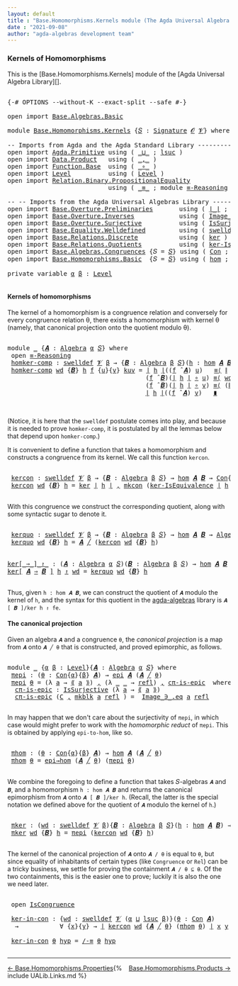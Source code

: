```yaml
---
layout: default
title : "Base.Homomorphisms.Kernels module (The Agda Universal Algebra Library)"
date : "2021-09-08"
author: "agda-algebras development team"
---
```


### <a id="kernels-of-homomorphisms">Kernels of Homomorphisms</a>

This is the [Base.Homomorphisms.Kernels] module of the [Agda Universal Algebra Library][].

<pre class="Agda">

<a id="341" class="Symbol">{-#</a> <a id="345" class="Keyword">OPTIONS</a> <a id="353" class="Pragma">--without-K</a> <a id="365" class="Pragma">--exact-split</a> <a id="379" class="Pragma">--safe</a> <a id="386" class="Symbol">#-}</a>

<a id="391" class="Keyword">open</a> <a id="396" class="Keyword">import</a> <a id="403" href="Base.Algebras.Basic.html" class="Module">Base.Algebras.Basic</a>

<a id="424" class="Keyword">module</a> <a id="431" href="Base.Homomorphisms.Kernels.html" class="Module">Base.Homomorphisms.Kernels</a> <a id="458" class="Symbol">{</a><a id="459" href="Base.Homomorphisms.Kernels.html#459" class="Bound">𝑆</a> <a id="461" class="Symbol">:</a> <a id="463" href="Base.Algebras.Basic.html#3888" class="Function">Signature</a> <a id="473" href="Base.Algebras.Basic.html#1160" class="Generalizable">𝓞</a> <a id="475" href="Base.Algebras.Basic.html#1162" class="Generalizable">𝓥</a><a id="476" class="Symbol">}</a> <a id="478" class="Keyword">where</a>

<a id="485" class="Comment">-- Imports from Agda and the Agda Standard Library --------------------------------</a>
<a id="569" class="Keyword">open</a> <a id="574" class="Keyword">import</a> <a id="581" href="Agda.Primitive.html" class="Module">Agda.Primitive</a> <a id="596" class="Keyword">using</a> <a id="602" class="Symbol">(</a> <a id="604" href="Agda.Primitive.html#810" class="Primitive Operator">_⊔_</a> <a id="608" class="Symbol">;</a> <a id="610" href="Agda.Primitive.html#780" class="Primitive">lsuc</a> <a id="615" class="Symbol">)</a>
<a id="617" class="Keyword">open</a> <a id="622" class="Keyword">import</a> <a id="629" href="Data.Product.html" class="Module">Data.Product</a>   <a id="644" class="Keyword">using</a> <a id="650" class="Symbol">(</a> <a id="652" href="Agda.Builtin.Sigma.html#236" class="InductiveConstructor Operator">_,_</a> <a id="656" class="Symbol">)</a>
<a id="658" class="Keyword">open</a> <a id="663" class="Keyword">import</a> <a id="670" href="Function.Base.html" class="Module">Function.Base</a>  <a id="685" class="Keyword">using</a> <a id="691" class="Symbol">(</a> <a id="693" href="Function.Base.html#1031" class="Function Operator">_∘_</a> <a id="697" class="Symbol">)</a>
<a id="699" class="Keyword">open</a> <a id="704" class="Keyword">import</a> <a id="711" href="Level.html" class="Module">Level</a>          <a id="726" class="Keyword">using</a> <a id="732" class="Symbol">(</a> <a id="734" href="Agda.Primitive.html#597" class="Postulate">Level</a> <a id="740" class="Symbol">)</a>
<a id="742" class="Keyword">open</a> <a id="747" class="Keyword">import</a> <a id="754" href="Relation.Binary.PropositionalEquality.html" class="Module">Relation.Binary.PropositionalEquality</a>
                           <a id="819" class="Keyword">using</a> <a id="825" class="Symbol">(</a> <a id="827" href="Agda.Builtin.Equality.html#151" class="Datatype Operator">_≡_</a> <a id="831" class="Symbol">;</a> <a id="833" class="Keyword">module</a> <a id="840" href="Relation.Binary.PropositionalEquality.Core.html#2708" class="Module">≡-Reasoning</a> <a id="852" class="Symbol">;</a> <a id="854" href="Agda.Builtin.Equality.html#208" class="InductiveConstructor">refl</a> <a id="859" class="Symbol">)</a>

<a id="862" class="Comment">-- -- Imports from the Agda Universal Algebras Library --------------------------------</a>
<a id="950" class="Keyword">open</a> <a id="955" class="Keyword">import</a> <a id="962" href="Base.Overture.Preliminaries.html" class="Module">Base.Overture.Preliminaries</a>       <a id="996" class="Keyword">using</a> <a id="1002" class="Symbol">(</a> <a id="1004" href="Base.Overture.Preliminaries.html#4397" class="Function Operator">∣_∣</a> <a id="1008" class="Symbol">;</a> <a id="1010" href="Base.Overture.Preliminaries.html#4435" class="Function Operator">∥_∥</a> <a id="1014" class="Symbol">;</a> <a id="1016" href="Base.Overture.Preliminaries.html#4990" class="Function Operator">_⁻¹</a> <a id="1020" class="Symbol">)</a>
<a id="1022" class="Keyword">open</a> <a id="1027" class="Keyword">import</a> <a id="1034" href="Base.Overture.Inverses.html" class="Module">Base.Overture.Inverses</a>            <a id="1068" class="Keyword">using</a> <a id="1074" class="Symbol">(</a> <a id="1076" href="Base.Overture.Inverses.html#1097" class="Datatype Operator">Image_∋_</a> <a id="1085" class="Symbol">)</a>
<a id="1087" class="Keyword">open</a> <a id="1092" class="Keyword">import</a> <a id="1099" href="Base.Overture.Surjective.html" class="Module">Base.Overture.Surjective</a>          <a id="1133" class="Keyword">using</a> <a id="1139" class="Symbol">(</a> <a id="1141" href="Base.Overture.Surjective.html#1692" class="Function">IsSurjective</a> <a id="1154" class="Symbol">)</a>
<a id="1156" class="Keyword">open</a> <a id="1161" class="Keyword">import</a> <a id="1168" href="Base.Equality.Welldefined.html" class="Module">Base.Equality.Welldefined</a>         <a id="1202" class="Keyword">using</a> <a id="1208" class="Symbol">(</a> <a id="1210" href="Base.Equality.Welldefined.html#2671" class="Function">swelldef</a> <a id="1219" class="Symbol">)</a>
<a id="1221" class="Keyword">open</a> <a id="1226" class="Keyword">import</a> <a id="1233" href="Base.Relations.Discrete.html" class="Module">Base.Relations.Discrete</a>           <a id="1267" class="Keyword">using</a> <a id="1273" class="Symbol">(</a> <a id="1275" href="Base.Relations.Discrete.html#3903" class="Function">ker</a> <a id="1279" class="Symbol">)</a>
<a id="1281" class="Keyword">open</a> <a id="1286" class="Keyword">import</a> <a id="1293" href="Base.Relations.Quotients.html" class="Module">Base.Relations.Quotients</a>          <a id="1327" class="Keyword">using</a> <a id="1333" class="Symbol">(</a> <a id="1335" href="Base.Relations.Quotients.html#2924" class="Function">ker-IsEquivalence</a> <a id="1353" class="Symbol">;</a> <a id="1355" href="Base.Relations.Quotients.html#5406" class="Function Operator">⟪_⟫</a> <a id="1359" class="Symbol">;</a> <a id="1361" href="Base.Relations.Quotients.html#4797" class="InductiveConstructor">mkblk</a> <a id="1367" class="Symbol">)</a>
<a id="1369" class="Keyword">open</a> <a id="1374" class="Keyword">import</a> <a id="1381" href="Base.Algebras.Congruences.html" class="Module">Base.Algebras.Congruences</a> <a id="1407" class="Symbol">{</a><a id="1408" class="Argument">𝑆</a> <a id="1410" class="Symbol">=</a> <a id="1412" href="Base.Homomorphisms.Kernels.html#459" class="Bound">𝑆</a><a id="1413" class="Symbol">}</a> <a id="1415" class="Keyword">using</a> <a id="1421" class="Symbol">(</a> <a id="1423" href="Base.Algebras.Congruences.html#2039" class="Function">Con</a> <a id="1427" class="Symbol">;</a> <a id="1429" href="Base.Algebras.Congruences.html#1941" class="InductiveConstructor">mkcon</a> <a id="1435" class="Symbol">;</a> <a id="1437" href="Base.Algebras.Congruences.html#3821" class="Function Operator">_╱_</a> <a id="1441" class="Symbol">;</a> <a id="1443" href="Base.Algebras.Congruences.html#1853" class="Record">IsCongruence</a> <a id="1456" class="Symbol">;</a> <a id="1458" href="Base.Algebras.Congruences.html#4951" class="Function">/-≡</a> <a id="1462" class="Symbol">)</a>
<a id="1464" class="Keyword">open</a> <a id="1469" class="Keyword">import</a> <a id="1476" href="Base.Homomorphisms.Basic.html" class="Module">Base.Homomorphisms.Basic</a>  <a id="1502" class="Symbol">{</a><a id="1503" class="Argument">𝑆</a> <a id="1505" class="Symbol">=</a> <a id="1507" href="Base.Homomorphisms.Kernels.html#459" class="Bound">𝑆</a><a id="1508" class="Symbol">}</a> <a id="1510" class="Keyword">using</a> <a id="1516" class="Symbol">(</a> <a id="1518" href="Base.Homomorphisms.Basic.html#2682" class="Function">hom</a> <a id="1522" class="Symbol">;</a> <a id="1524" href="Base.Homomorphisms.Basic.html#4326" class="Function">epi</a> <a id="1528" class="Symbol">;</a> <a id="1530" href="Base.Homomorphisms.Basic.html#4787" class="Function">epi→hom</a> <a id="1538" class="Symbol">)</a>

<a id="1541" class="Keyword">private</a> <a id="1549" class="Keyword">variable</a> <a id="1558" href="Base.Homomorphisms.Kernels.html#1558" class="Generalizable">α</a> <a id="1560" href="Base.Homomorphisms.Kernels.html#1560" class="Generalizable">β</a> <a id="1562" class="Symbol">:</a> <a id="1564" href="Agda.Primitive.html#597" class="Postulate">Level</a>

</pre>


#### <a id="kernels-of-homomorphisms">Kernels of homomorphisms</a>

The kernel of a homomorphism is a congruence relation and conversely for every congruence relation θ, there exists a homomorphism with kernel θ (namely, that canonical projection onto the quotient modulo θ).

<pre class="Agda">

<a id="1875" class="Keyword">module</a> <a id="1882" href="Base.Homomorphisms.Kernels.html#1882" class="Module">_</a> <a id="1884" class="Symbol">{</a><a id="1885" href="Base.Homomorphisms.Kernels.html#1885" class="Bound">𝑨</a> <a id="1887" class="Symbol">:</a> <a id="1889" href="Base.Algebras.Basic.html#6252" class="Function">Algebra</a> <a id="1897" href="Base.Homomorphisms.Kernels.html#1558" class="Generalizable">α</a> <a id="1899" href="Base.Homomorphisms.Kernels.html#459" class="Bound">𝑆</a><a id="1900" class="Symbol">}</a> <a id="1902" class="Keyword">where</a>
 <a id="1909" class="Keyword">open</a> <a id="1914" href="Relation.Binary.PropositionalEquality.Core.html#2708" class="Module">≡-Reasoning</a>
 <a id="1927" href="Base.Homomorphisms.Kernels.html#1927" class="Function">homker-comp</a> <a id="1939" class="Symbol">:</a> <a id="1941" href="Base.Equality.Welldefined.html#2671" class="Function">swelldef</a> <a id="1950" href="Base.Homomorphisms.Kernels.html#475" class="Bound">𝓥</a> <a id="1952" href="Base.Homomorphisms.Kernels.html#1560" class="Generalizable">β</a> <a id="1954" class="Symbol">→</a> <a id="1956" class="Symbol">{</a><a id="1957" href="Base.Homomorphisms.Kernels.html#1957" class="Bound">𝑩</a> <a id="1959" class="Symbol">:</a> <a id="1961" href="Base.Algebras.Basic.html#6252" class="Function">Algebra</a> <a id="1969" href="Base.Homomorphisms.Kernels.html#1560" class="Generalizable">β</a> <a id="1971" href="Base.Homomorphisms.Kernels.html#459" class="Bound">𝑆</a><a id="1972" class="Symbol">}(</a><a id="1974" href="Base.Homomorphisms.Kernels.html#1974" class="Bound">h</a> <a id="1976" class="Symbol">:</a> <a id="1978" href="Base.Homomorphisms.Basic.html#2682" class="Function">hom</a> <a id="1982" href="Base.Homomorphisms.Kernels.html#1885" class="Bound">𝑨</a> <a id="1984" href="Base.Homomorphisms.Kernels.html#1957" class="Bound">𝑩</a><a id="1985" class="Symbol">)</a> <a id="1987" class="Symbol">→</a> <a id="1989" href="Base.Algebras.Basic.html#12438" class="Function">compatible</a> <a id="2000" href="Base.Homomorphisms.Kernels.html#1885" class="Bound">𝑨</a> <a id="2002" class="Symbol">(</a><a id="2003" href="Base.Relations.Discrete.html#3903" class="Function">ker</a> <a id="2007" href="Base.Overture.Preliminaries.html#4397" class="Function Operator">∣</a> <a id="2009" href="Base.Homomorphisms.Kernels.html#1974" class="Bound">h</a> <a id="2011" href="Base.Overture.Preliminaries.html#4397" class="Function Operator">∣</a><a id="2012" class="Symbol">)</a>
 <a id="2015" href="Base.Homomorphisms.Kernels.html#1927" class="Function">homker-comp</a> <a id="2027" href="Base.Homomorphisms.Kernels.html#2027" class="Bound">wd</a> <a id="2030" class="Symbol">{</a><a id="2031" href="Base.Homomorphisms.Kernels.html#2031" class="Bound">𝑩</a><a id="2032" class="Symbol">}</a> <a id="2034" href="Base.Homomorphisms.Kernels.html#2034" class="Bound">h</a> <a id="2036" href="Base.Homomorphisms.Kernels.html#2036" class="Bound">f</a> <a id="2038" class="Symbol">{</a><a id="2039" href="Base.Homomorphisms.Kernels.html#2039" class="Bound">u</a><a id="2040" class="Symbol">}{</a><a id="2042" href="Base.Homomorphisms.Kernels.html#2042" class="Bound">v</a><a id="2043" class="Symbol">}</a> <a id="2045" href="Base.Homomorphisms.Kernels.html#2045" class="Bound">kuv</a> <a id="2049" class="Symbol">=</a> <a id="2051" href="Base.Overture.Preliminaries.html#4397" class="Function Operator">∣</a> <a id="2053" href="Base.Homomorphisms.Kernels.html#2034" class="Bound">h</a> <a id="2055" href="Base.Overture.Preliminaries.html#4397" class="Function Operator">∣</a><a id="2056" class="Symbol">((</a><a id="2058" href="Base.Homomorphisms.Kernels.html#2036" class="Bound">f</a> <a id="2060" href="Base.Algebras.Basic.html#9427" class="Function Operator">̂</a> <a id="2062" href="Base.Homomorphisms.Kernels.html#1885" class="Bound">𝑨</a><a id="2063" class="Symbol">)</a> <a id="2065" href="Base.Homomorphisms.Kernels.html#2039" class="Bound">u</a><a id="2066" class="Symbol">)</a>   <a id="2070" href="Relation.Binary.PropositionalEquality.Core.html#2923" class="Function">≡⟨</a> <a id="2073" href="Base.Overture.Preliminaries.html#4435" class="Function Operator">∥</a> <a id="2075" href="Base.Homomorphisms.Kernels.html#2034" class="Bound">h</a> <a id="2077" href="Base.Overture.Preliminaries.html#4435" class="Function Operator">∥</a> <a id="2079" href="Base.Homomorphisms.Kernels.html#2036" class="Bound">f</a> <a id="2081" href="Base.Homomorphisms.Kernels.html#2039" class="Bound">u</a> <a id="2083" href="Relation.Binary.PropositionalEquality.Core.html#2923" class="Function">⟩</a>
                                     <a id="2122" class="Symbol">(</a><a id="2123" href="Base.Homomorphisms.Kernels.html#2036" class="Bound">f</a> <a id="2125" href="Base.Algebras.Basic.html#9427" class="Function Operator">̂</a> <a id="2127" href="Base.Homomorphisms.Kernels.html#2031" class="Bound">𝑩</a><a id="2128" class="Symbol">)(</a><a id="2130" href="Base.Overture.Preliminaries.html#4397" class="Function Operator">∣</a> <a id="2132" href="Base.Homomorphisms.Kernels.html#2034" class="Bound">h</a> <a id="2134" href="Base.Overture.Preliminaries.html#4397" class="Function Operator">∣</a> <a id="2136" href="Function.Base.html#1031" class="Function Operator">∘</a> <a id="2138" href="Base.Homomorphisms.Kernels.html#2039" class="Bound">u</a><a id="2139" class="Symbol">)</a> <a id="2141" href="Relation.Binary.PropositionalEquality.Core.html#2923" class="Function">≡⟨</a> <a id="2144" href="Base.Homomorphisms.Kernels.html#2027" class="Bound">wd</a><a id="2146" class="Symbol">(</a><a id="2147" href="Base.Homomorphisms.Kernels.html#2036" class="Bound">f</a> <a id="2149" href="Base.Algebras.Basic.html#9427" class="Function Operator">̂</a> <a id="2151" href="Base.Homomorphisms.Kernels.html#2031" class="Bound">𝑩</a><a id="2152" class="Symbol">)(</a><a id="2154" href="Base.Overture.Preliminaries.html#4397" class="Function Operator">∣</a> <a id="2156" href="Base.Homomorphisms.Kernels.html#2034" class="Bound">h</a> <a id="2158" href="Base.Overture.Preliminaries.html#4397" class="Function Operator">∣</a> <a id="2160" href="Function.Base.html#1031" class="Function Operator">∘</a> <a id="2162" href="Base.Homomorphisms.Kernels.html#2039" class="Bound">u</a><a id="2163" class="Symbol">)(</a><a id="2165" href="Base.Overture.Preliminaries.html#4397" class="Function Operator">∣</a> <a id="2167" href="Base.Homomorphisms.Kernels.html#2034" class="Bound">h</a> <a id="2169" href="Base.Overture.Preliminaries.html#4397" class="Function Operator">∣</a> <a id="2171" href="Function.Base.html#1031" class="Function Operator">∘</a> <a id="2173" href="Base.Homomorphisms.Kernels.html#2042" class="Bound">v</a><a id="2174" class="Symbol">)</a><a id="2175" href="Base.Homomorphisms.Kernels.html#2045" class="Bound">kuv</a> <a id="2179" href="Relation.Binary.PropositionalEquality.Core.html#2923" class="Function">⟩</a>
                                     <a id="2218" class="Symbol">(</a><a id="2219" href="Base.Homomorphisms.Kernels.html#2036" class="Bound">f</a> <a id="2221" href="Base.Algebras.Basic.html#9427" class="Function Operator">̂</a> <a id="2223" href="Base.Homomorphisms.Kernels.html#2031" class="Bound">𝑩</a><a id="2224" class="Symbol">)(</a><a id="2226" href="Base.Overture.Preliminaries.html#4397" class="Function Operator">∣</a> <a id="2228" href="Base.Homomorphisms.Kernels.html#2034" class="Bound">h</a> <a id="2230" href="Base.Overture.Preliminaries.html#4397" class="Function Operator">∣</a> <a id="2232" href="Function.Base.html#1031" class="Function Operator">∘</a> <a id="2234" href="Base.Homomorphisms.Kernels.html#2042" class="Bound">v</a><a id="2235" class="Symbol">)</a> <a id="2237" href="Relation.Binary.PropositionalEquality.Core.html#2923" class="Function">≡⟨</a> <a id="2240" class="Symbol">(</a><a id="2241" href="Base.Overture.Preliminaries.html#4435" class="Function Operator">∥</a> <a id="2243" href="Base.Homomorphisms.Kernels.html#2034" class="Bound">h</a> <a id="2245" href="Base.Overture.Preliminaries.html#4435" class="Function Operator">∥</a> <a id="2247" href="Base.Homomorphisms.Kernels.html#2036" class="Bound">f</a> <a id="2249" href="Base.Homomorphisms.Kernels.html#2042" class="Bound">v</a><a id="2250" class="Symbol">)</a><a id="2251" href="Base.Overture.Preliminaries.html#4990" class="Function Operator">⁻¹</a> <a id="2254" href="Relation.Binary.PropositionalEquality.Core.html#2923" class="Function">⟩</a>
                                     <a id="2293" href="Base.Overture.Preliminaries.html#4397" class="Function Operator">∣</a> <a id="2295" href="Base.Homomorphisms.Kernels.html#2034" class="Bound">h</a> <a id="2297" href="Base.Overture.Preliminaries.html#4397" class="Function Operator">∣</a><a id="2298" class="Symbol">((</a><a id="2300" href="Base.Homomorphisms.Kernels.html#2036" class="Bound">f</a> <a id="2302" href="Base.Algebras.Basic.html#9427" class="Function Operator">̂</a> <a id="2304" href="Base.Homomorphisms.Kernels.html#1885" class="Bound">𝑨</a><a id="2305" class="Symbol">)</a> <a id="2307" href="Base.Homomorphisms.Kernels.html#2042" class="Bound">v</a><a id="2308" class="Symbol">)</a>   <a id="2312" href="Relation.Binary.PropositionalEquality.Core.html#3105" class="Function Operator">∎</a>


</pre>

(Notice, it is here that the `swelldef` postulate comes into play, and because it is needed to prove `homker-comp`, it is postulated by all the lemmas below that depend upon `homker-comp`.)

It is convenient to define a function that takes a homomorphism and constructs a congruence from its kernel.  We call this function `kercon`.

<pre class="Agda">

 <a id="2677" href="Base.Homomorphisms.Kernels.html#2677" class="Function">kercon</a> <a id="2684" class="Symbol">:</a> <a id="2686" href="Base.Equality.Welldefined.html#2671" class="Function">swelldef</a> <a id="2695" href="Base.Homomorphisms.Kernels.html#475" class="Bound">𝓥</a> <a id="2697" href="Base.Homomorphisms.Kernels.html#1560" class="Generalizable">β</a> <a id="2699" class="Symbol">→</a> <a id="2701" class="Symbol">{</a><a id="2702" href="Base.Homomorphisms.Kernels.html#2702" class="Bound">𝑩</a> <a id="2704" class="Symbol">:</a> <a id="2706" href="Base.Algebras.Basic.html#6252" class="Function">Algebra</a> <a id="2714" href="Base.Homomorphisms.Kernels.html#1560" class="Generalizable">β</a> <a id="2716" href="Base.Homomorphisms.Kernels.html#459" class="Bound">𝑆</a><a id="2717" class="Symbol">}</a> <a id="2719" class="Symbol">→</a> <a id="2721" href="Base.Homomorphisms.Basic.html#2682" class="Function">hom</a> <a id="2725" href="Base.Homomorphisms.Kernels.html#1885" class="Bound">𝑨</a> <a id="2727" href="Base.Homomorphisms.Kernels.html#2702" class="Bound">𝑩</a> <a id="2729" class="Symbol">→</a> <a id="2731" href="Base.Algebras.Congruences.html#2039" class="Function">Con</a><a id="2734" class="Symbol">{</a><a id="2735" href="Base.Homomorphisms.Kernels.html#1897" class="Bound">α</a><a id="2736" class="Symbol">}{</a><a id="2738" href="Base.Homomorphisms.Kernels.html#1560" class="Generalizable">β</a><a id="2739" class="Symbol">}</a> <a id="2741" href="Base.Homomorphisms.Kernels.html#1885" class="Bound">𝑨</a>
 <a id="2744" href="Base.Homomorphisms.Kernels.html#2677" class="Function">kercon</a> <a id="2751" href="Base.Homomorphisms.Kernels.html#2751" class="Bound">wd</a> <a id="2754" class="Symbol">{</a><a id="2755" href="Base.Homomorphisms.Kernels.html#2755" class="Bound">𝑩</a><a id="2756" class="Symbol">}</a> <a id="2758" href="Base.Homomorphisms.Kernels.html#2758" class="Bound">h</a> <a id="2760" class="Symbol">=</a> <a id="2762" href="Base.Relations.Discrete.html#3903" class="Function">ker</a> <a id="2766" href="Base.Overture.Preliminaries.html#4397" class="Function Operator">∣</a> <a id="2768" href="Base.Homomorphisms.Kernels.html#2758" class="Bound">h</a> <a id="2770" href="Base.Overture.Preliminaries.html#4397" class="Function Operator">∣</a> <a id="2772" href="Agda.Builtin.Sigma.html#236" class="InductiveConstructor Operator">,</a> <a id="2774" href="Base.Algebras.Congruences.html#1941" class="InductiveConstructor">mkcon</a> <a id="2780" class="Symbol">(</a><a id="2781" href="Base.Relations.Quotients.html#2924" class="Function">ker-IsEquivalence</a> <a id="2799" href="Base.Overture.Preliminaries.html#4397" class="Function Operator">∣</a> <a id="2801" href="Base.Homomorphisms.Kernels.html#2758" class="Bound">h</a> <a id="2803" href="Base.Overture.Preliminaries.html#4397" class="Function Operator">∣</a><a id="2804" class="Symbol">)(</a><a id="2806" href="Base.Homomorphisms.Kernels.html#1927" class="Function">homker-comp</a> <a id="2818" href="Base.Homomorphisms.Kernels.html#2751" class="Bound">wd</a> <a id="2821" class="Symbol">{</a><a id="2822" href="Base.Homomorphisms.Kernels.html#2755" class="Bound">𝑩</a><a id="2823" class="Symbol">}</a> <a id="2825" href="Base.Homomorphisms.Kernels.html#2758" class="Bound">h</a><a id="2826" class="Symbol">)</a>

</pre>

With this congruence we construct the corresponding quotient, along with some syntactic sugar to denote it.

<pre class="Agda">

 <a id="2965" href="Base.Homomorphisms.Kernels.html#2965" class="Function">kerquo</a> <a id="2972" class="Symbol">:</a> <a id="2974" href="Base.Equality.Welldefined.html#2671" class="Function">swelldef</a> <a id="2983" href="Base.Homomorphisms.Kernels.html#475" class="Bound">𝓥</a> <a id="2985" href="Base.Homomorphisms.Kernels.html#1560" class="Generalizable">β</a> <a id="2987" class="Symbol">→</a> <a id="2989" class="Symbol">{</a><a id="2990" href="Base.Homomorphisms.Kernels.html#2990" class="Bound">𝑩</a> <a id="2992" class="Symbol">:</a> <a id="2994" href="Base.Algebras.Basic.html#6252" class="Function">Algebra</a> <a id="3002" href="Base.Homomorphisms.Kernels.html#1560" class="Generalizable">β</a> <a id="3004" href="Base.Homomorphisms.Kernels.html#459" class="Bound">𝑆</a><a id="3005" class="Symbol">}</a> <a id="3007" class="Symbol">→</a> <a id="3009" href="Base.Homomorphisms.Basic.html#2682" class="Function">hom</a> <a id="3013" href="Base.Homomorphisms.Kernels.html#1885" class="Bound">𝑨</a> <a id="3015" href="Base.Homomorphisms.Kernels.html#2990" class="Bound">𝑩</a> <a id="3017" class="Symbol">→</a> <a id="3019" href="Base.Algebras.Basic.html#6252" class="Function">Algebra</a> <a id="3027" class="Symbol">(</a><a id="3028" href="Base.Homomorphisms.Kernels.html#1897" class="Bound">α</a> <a id="3030" href="Agda.Primitive.html#810" class="Primitive Operator">⊔</a> <a id="3032" href="Agda.Primitive.html#780" class="Primitive">lsuc</a> <a id="3037" href="Base.Homomorphisms.Kernels.html#1560" class="Generalizable">β</a><a id="3038" class="Symbol">)</a> <a id="3040" href="Base.Homomorphisms.Kernels.html#459" class="Bound">𝑆</a>
 <a id="3043" href="Base.Homomorphisms.Kernels.html#2965" class="Function">kerquo</a> <a id="3050" href="Base.Homomorphisms.Kernels.html#3050" class="Bound">wd</a> <a id="3053" class="Symbol">{</a><a id="3054" href="Base.Homomorphisms.Kernels.html#3054" class="Bound">𝑩</a><a id="3055" class="Symbol">}</a> <a id="3057" href="Base.Homomorphisms.Kernels.html#3057" class="Bound">h</a> <a id="3059" class="Symbol">=</a> <a id="3061" href="Base.Homomorphisms.Kernels.html#1885" class="Bound">𝑨</a> <a id="3063" href="Base.Algebras.Congruences.html#3821" class="Function Operator">╱</a> <a id="3065" class="Symbol">(</a><a id="3066" href="Base.Homomorphisms.Kernels.html#2677" class="Function">kercon</a> <a id="3073" href="Base.Homomorphisms.Kernels.html#3050" class="Bound">wd</a> <a id="3076" class="Symbol">{</a><a id="3077" href="Base.Homomorphisms.Kernels.html#3054" class="Bound">𝑩</a><a id="3078" class="Symbol">}</a> <a id="3080" href="Base.Homomorphisms.Kernels.html#3057" class="Bound">h</a><a id="3081" class="Symbol">)</a>


<a id="ker[_⇒_]_↾_"></a><a id="3085" href="Base.Homomorphisms.Kernels.html#3085" class="Function Operator">ker[_⇒_]_↾_</a> <a id="3097" class="Symbol">:</a> <a id="3099" class="Symbol">(</a><a id="3100" href="Base.Homomorphisms.Kernels.html#3100" class="Bound">𝑨</a> <a id="3102" class="Symbol">:</a> <a id="3104" href="Base.Algebras.Basic.html#6252" class="Function">Algebra</a> <a id="3112" href="Base.Homomorphisms.Kernels.html#1558" class="Generalizable">α</a> <a id="3114" href="Base.Homomorphisms.Kernels.html#459" class="Bound">𝑆</a><a id="3115" class="Symbol">)(</a><a id="3117" href="Base.Homomorphisms.Kernels.html#3117" class="Bound">𝑩</a> <a id="3119" class="Symbol">:</a> <a id="3121" href="Base.Algebras.Basic.html#6252" class="Function">Algebra</a> <a id="3129" href="Base.Homomorphisms.Kernels.html#1560" class="Generalizable">β</a> <a id="3131" href="Base.Homomorphisms.Kernels.html#459" class="Bound">𝑆</a><a id="3132" class="Symbol">)</a> <a id="3134" class="Symbol">→</a> <a id="3136" href="Base.Homomorphisms.Basic.html#2682" class="Function">hom</a> <a id="3140" href="Base.Homomorphisms.Kernels.html#3100" class="Bound">𝑨</a> <a id="3142" href="Base.Homomorphisms.Kernels.html#3117" class="Bound">𝑩</a> <a id="3144" class="Symbol">→</a> <a id="3146" href="Base.Equality.Welldefined.html#2671" class="Function">swelldef</a> <a id="3155" href="Base.Homomorphisms.Kernels.html#475" class="Bound">𝓥</a> <a id="3157" href="Base.Homomorphisms.Kernels.html#1560" class="Generalizable">β</a> <a id="3159" class="Symbol">→</a> <a id="3161" href="Base.Algebras.Basic.html#6252" class="Function">Algebra</a> <a id="3169" class="Symbol">(</a><a id="3170" href="Base.Homomorphisms.Kernels.html#1558" class="Generalizable">α</a> <a id="3172" href="Agda.Primitive.html#810" class="Primitive Operator">⊔</a> <a id="3174" href="Agda.Primitive.html#780" class="Primitive">lsuc</a> <a id="3179" href="Base.Homomorphisms.Kernels.html#1560" class="Generalizable">β</a><a id="3180" class="Symbol">)</a> <a id="3182" href="Base.Homomorphisms.Kernels.html#459" class="Bound">𝑆</a>
<a id="3184" href="Base.Homomorphisms.Kernels.html#3085" class="Function Operator">ker[</a> <a id="3189" href="Base.Homomorphisms.Kernels.html#3189" class="Bound">𝑨</a> <a id="3191" href="Base.Homomorphisms.Kernels.html#3085" class="Function Operator">⇒</a> <a id="3193" href="Base.Homomorphisms.Kernels.html#3193" class="Bound">𝑩</a> <a id="3195" href="Base.Homomorphisms.Kernels.html#3085" class="Function Operator">]</a> <a id="3197" href="Base.Homomorphisms.Kernels.html#3197" class="Bound">h</a> <a id="3199" href="Base.Homomorphisms.Kernels.html#3085" class="Function Operator">↾</a> <a id="3201" href="Base.Homomorphisms.Kernels.html#3201" class="Bound">wd</a> <a id="3204" class="Symbol">=</a> <a id="3206" href="Base.Homomorphisms.Kernels.html#2965" class="Function">kerquo</a> <a id="3213" href="Base.Homomorphisms.Kernels.html#3201" class="Bound">wd</a> <a id="3216" class="Symbol">{</a><a id="3217" href="Base.Homomorphisms.Kernels.html#3193" class="Bound">𝑩</a><a id="3218" class="Symbol">}</a> <a id="3220" href="Base.Homomorphisms.Kernels.html#3197" class="Bound">h</a>

</pre>

Thus, given `h : hom 𝑨 𝑩`, we can construct the quotient of `𝑨` modulo the kernel of `h`, and the syntax for this quotient in the [agda-algebras](https://github.com/ualib/agda-algebras) library is `𝑨 [ 𝑩 ]/ker h ↾ fe`.



#### <a id="the-canonical-projection">The canonical projection</a>

Given an algebra `𝑨` and a congruence `θ`, the *canonical projection* is a map from `𝑨` onto `𝑨 ╱ θ` that is constructed, and proved epimorphic, as follows.

<pre class="Agda">

<a id="3697" class="Keyword">module</a> <a id="3704" href="Base.Homomorphisms.Kernels.html#3704" class="Module">_</a> <a id="3706" class="Symbol">{</a><a id="3707" href="Base.Homomorphisms.Kernels.html#3707" class="Bound">α</a> <a id="3709" href="Base.Homomorphisms.Kernels.html#3709" class="Bound">β</a> <a id="3711" class="Symbol">:</a> <a id="3713" href="Agda.Primitive.html#597" class="Postulate">Level</a><a id="3718" class="Symbol">}{</a><a id="3720" href="Base.Homomorphisms.Kernels.html#3720" class="Bound">𝑨</a> <a id="3722" class="Symbol">:</a> <a id="3724" href="Base.Algebras.Basic.html#6252" class="Function">Algebra</a> <a id="3732" href="Base.Homomorphisms.Kernels.html#3707" class="Bound">α</a> <a id="3734" href="Base.Homomorphisms.Kernels.html#459" class="Bound">𝑆</a><a id="3735" class="Symbol">}</a> <a id="3737" class="Keyword">where</a>
 <a id="3744" href="Base.Homomorphisms.Kernels.html#3744" class="Function">πepi</a> <a id="3749" class="Symbol">:</a> <a id="3751" class="Symbol">(</a><a id="3752" href="Base.Homomorphisms.Kernels.html#3752" class="Bound">θ</a> <a id="3754" class="Symbol">:</a> <a id="3756" href="Base.Algebras.Congruences.html#2039" class="Function">Con</a><a id="3759" class="Symbol">{</a><a id="3760" href="Base.Homomorphisms.Kernels.html#3707" class="Bound">α</a><a id="3761" class="Symbol">}{</a><a id="3763" href="Base.Homomorphisms.Kernels.html#3709" class="Bound">β</a><a id="3764" class="Symbol">}</a> <a id="3766" href="Base.Homomorphisms.Kernels.html#3720" class="Bound">𝑨</a><a id="3767" class="Symbol">)</a> <a id="3769" class="Symbol">→</a> <a id="3771" href="Base.Homomorphisms.Basic.html#4326" class="Function">epi</a> <a id="3775" href="Base.Homomorphisms.Kernels.html#3720" class="Bound">𝑨</a> <a id="3777" class="Symbol">(</a><a id="3778" href="Base.Homomorphisms.Kernels.html#3720" class="Bound">𝑨</a> <a id="3780" href="Base.Algebras.Congruences.html#3821" class="Function Operator">╱</a> <a id="3782" href="Base.Homomorphisms.Kernels.html#3752" class="Bound">θ</a><a id="3783" class="Symbol">)</a>
 <a id="3786" href="Base.Homomorphisms.Kernels.html#3744" class="Function">πepi</a> <a id="3791" href="Base.Homomorphisms.Kernels.html#3791" class="Bound">θ</a> <a id="3793" class="Symbol">=</a> <a id="3795" class="Symbol">(λ</a> <a id="3798" href="Base.Homomorphisms.Kernels.html#3798" class="Bound">a</a> <a id="3800" class="Symbol">→</a> <a id="3802" href="Base.Relations.Quotients.html#5406" class="Function Operator">⟪</a> <a id="3804" href="Base.Homomorphisms.Kernels.html#3798" class="Bound">a</a> <a id="3806" href="Base.Relations.Quotients.html#5406" class="Function Operator">⟫</a><a id="3807" class="Symbol">)</a> <a id="3809" href="Agda.Builtin.Sigma.html#236" class="InductiveConstructor Operator">,</a> <a id="3811" class="Symbol">(λ</a> <a id="3814" href="Base.Homomorphisms.Kernels.html#3814" class="Bound">_</a> <a id="3816" href="Base.Homomorphisms.Kernels.html#3816" class="Bound">_</a> <a id="3818" class="Symbol">→</a> <a id="3820" href="Agda.Builtin.Equality.html#208" class="InductiveConstructor">refl</a><a id="3824" class="Symbol">)</a> <a id="3826" href="Agda.Builtin.Sigma.html#236" class="InductiveConstructor Operator">,</a> <a id="3828" href="Base.Homomorphisms.Kernels.html#3848" class="Function">cπ-is-epic</a>  <a id="3840" class="Keyword">where</a>
  <a id="3848" href="Base.Homomorphisms.Kernels.html#3848" class="Function">cπ-is-epic</a> <a id="3859" class="Symbol">:</a> <a id="3861" href="Base.Overture.Surjective.html#1692" class="Function">IsSurjective</a> <a id="3874" class="Symbol">(λ</a> <a id="3877" href="Base.Homomorphisms.Kernels.html#3877" class="Bound">a</a> <a id="3879" class="Symbol">→</a> <a id="3881" href="Base.Relations.Quotients.html#5406" class="Function Operator">⟪</a> <a id="3883" href="Base.Homomorphisms.Kernels.html#3877" class="Bound">a</a> <a id="3885" href="Base.Relations.Quotients.html#5406" class="Function Operator">⟫</a><a id="3886" class="Symbol">)</a>
  <a id="3890" href="Base.Homomorphisms.Kernels.html#3848" class="Function">cπ-is-epic</a> <a id="3901" class="Symbol">(</a><a id="3902" href="Base.Homomorphisms.Kernels.html#3902" class="Bound">C</a> <a id="3904" href="Agda.Builtin.Sigma.html#236" class="InductiveConstructor Operator">,</a> <a id="3906" href="Base.Relations.Quotients.html#4797" class="InductiveConstructor">mkblk</a> <a id="3912" href="Base.Homomorphisms.Kernels.html#3912" class="Bound">a</a> <a id="3914" href="Agda.Builtin.Equality.html#208" class="InductiveConstructor">refl</a> <a id="3919" class="Symbol">)</a> <a id="3921" class="Symbol">=</a>  <a id="3924" href="Base.Overture.Inverses.html#1145" class="InductiveConstructor">Image_∋_.eq</a> <a id="3936" href="Base.Homomorphisms.Kernels.html#3912" class="Bound">a</a> <a id="3938" href="Agda.Builtin.Equality.html#208" class="InductiveConstructor">refl</a>

</pre>

In may happen that we don't care about the surjectivity of `πepi`, in which case would might prefer to work with the *homomorphic reduct* of `πepi`. This is obtained by applying `epi-to-hom`, like so.

<pre class="Agda">

 <a id="4173" href="Base.Homomorphisms.Kernels.html#4173" class="Function">πhom</a> <a id="4178" class="Symbol">:</a> <a id="4180" class="Symbol">(</a><a id="4181" href="Base.Homomorphisms.Kernels.html#4181" class="Bound">θ</a> <a id="4183" class="Symbol">:</a> <a id="4185" href="Base.Algebras.Congruences.html#2039" class="Function">Con</a><a id="4188" class="Symbol">{</a><a id="4189" href="Base.Homomorphisms.Kernels.html#3707" class="Bound">α</a><a id="4190" class="Symbol">}{</a><a id="4192" href="Base.Homomorphisms.Kernels.html#3709" class="Bound">β</a><a id="4193" class="Symbol">}</a> <a id="4195" href="Base.Homomorphisms.Kernels.html#3720" class="Bound">𝑨</a><a id="4196" class="Symbol">)</a> <a id="4198" class="Symbol">→</a> <a id="4200" href="Base.Homomorphisms.Basic.html#2682" class="Function">hom</a> <a id="4204" href="Base.Homomorphisms.Kernels.html#3720" class="Bound">𝑨</a> <a id="4206" class="Symbol">(</a><a id="4207" href="Base.Homomorphisms.Kernels.html#3720" class="Bound">𝑨</a> <a id="4209" href="Base.Algebras.Congruences.html#3821" class="Function Operator">╱</a> <a id="4211" href="Base.Homomorphisms.Kernels.html#4181" class="Bound">θ</a><a id="4212" class="Symbol">)</a>
 <a id="4215" href="Base.Homomorphisms.Kernels.html#4173" class="Function">πhom</a> <a id="4220" href="Base.Homomorphisms.Kernels.html#4220" class="Bound">θ</a> <a id="4222" class="Symbol">=</a> <a id="4224" href="Base.Homomorphisms.Basic.html#4787" class="Function">epi→hom</a> <a id="4232" class="Symbol">(</a><a id="4233" href="Base.Homomorphisms.Kernels.html#3720" class="Bound">𝑨</a> <a id="4235" href="Base.Algebras.Congruences.html#3821" class="Function Operator">╱</a> <a id="4237" href="Base.Homomorphisms.Kernels.html#4220" class="Bound">θ</a><a id="4238" class="Symbol">)</a> <a id="4240" class="Symbol">(</a><a id="4241" href="Base.Homomorphisms.Kernels.html#3744" class="Function">πepi</a> <a id="4246" href="Base.Homomorphisms.Kernels.html#4220" class="Bound">θ</a><a id="4247" class="Symbol">)</a>

</pre>


We combine the foregoing to define a function that takes 𝑆-algebras `𝑨` and `𝑩`, and a homomorphism `h : hom 𝑨 𝑩` and returns the canonical epimorphism from `𝑨` onto `𝑨 [ 𝑩 ]/ker h`. (Recall, the latter is the special notation we defined above for the quotient of `𝑨` modulo the kernel of `h`.)

<pre class="Agda">

 <a id="4574" href="Base.Homomorphisms.Kernels.html#4574" class="Function">πker</a> <a id="4579" class="Symbol">:</a> <a id="4581" class="Symbol">(</a><a id="4582" href="Base.Homomorphisms.Kernels.html#4582" class="Bound">wd</a> <a id="4585" class="Symbol">:</a> <a id="4587" href="Base.Equality.Welldefined.html#2671" class="Function">swelldef</a> <a id="4596" href="Base.Homomorphisms.Kernels.html#475" class="Bound">𝓥</a> <a id="4598" href="Base.Homomorphisms.Kernels.html#3709" class="Bound">β</a><a id="4599" class="Symbol">){</a><a id="4601" href="Base.Homomorphisms.Kernels.html#4601" class="Bound">𝑩</a> <a id="4603" class="Symbol">:</a> <a id="4605" href="Base.Algebras.Basic.html#6252" class="Function">Algebra</a> <a id="4613" href="Base.Homomorphisms.Kernels.html#3709" class="Bound">β</a> <a id="4615" href="Base.Homomorphisms.Kernels.html#459" class="Bound">𝑆</a><a id="4616" class="Symbol">}(</a><a id="4618" href="Base.Homomorphisms.Kernels.html#4618" class="Bound">h</a> <a id="4620" class="Symbol">:</a> <a id="4622" href="Base.Homomorphisms.Basic.html#2682" class="Function">hom</a> <a id="4626" href="Base.Homomorphisms.Kernels.html#3720" class="Bound">𝑨</a> <a id="4628" href="Base.Homomorphisms.Kernels.html#4601" class="Bound">𝑩</a><a id="4629" class="Symbol">)</a> <a id="4631" class="Symbol">→</a> <a id="4633" href="Base.Homomorphisms.Basic.html#4326" class="Function">epi</a> <a id="4637" href="Base.Homomorphisms.Kernels.html#3720" class="Bound">𝑨</a> <a id="4639" class="Symbol">(</a><a id="4640" href="Base.Homomorphisms.Kernels.html#3085" class="Function Operator">ker[</a> <a id="4645" href="Base.Homomorphisms.Kernels.html#3720" class="Bound">𝑨</a> <a id="4647" href="Base.Homomorphisms.Kernels.html#3085" class="Function Operator">⇒</a> <a id="4649" href="Base.Homomorphisms.Kernels.html#4601" class="Bound">𝑩</a> <a id="4651" href="Base.Homomorphisms.Kernels.html#3085" class="Function Operator">]</a> <a id="4653" href="Base.Homomorphisms.Kernels.html#4618" class="Bound">h</a> <a id="4655" href="Base.Homomorphisms.Kernels.html#3085" class="Function Operator">↾</a> <a id="4657" href="Base.Homomorphisms.Kernels.html#4582" class="Bound">wd</a><a id="4659" class="Symbol">)</a>
 <a id="4662" href="Base.Homomorphisms.Kernels.html#4574" class="Function">πker</a> <a id="4667" href="Base.Homomorphisms.Kernels.html#4667" class="Bound">wd</a> <a id="4670" class="Symbol">{</a><a id="4671" href="Base.Homomorphisms.Kernels.html#4671" class="Bound">𝑩</a><a id="4672" class="Symbol">}</a> <a id="4674" href="Base.Homomorphisms.Kernels.html#4674" class="Bound">h</a> <a id="4676" class="Symbol">=</a> <a id="4678" href="Base.Homomorphisms.Kernels.html#3744" class="Function">πepi</a> <a id="4683" class="Symbol">(</a><a id="4684" href="Base.Homomorphisms.Kernels.html#2677" class="Function">kercon</a> <a id="4691" href="Base.Homomorphisms.Kernels.html#4667" class="Bound">wd</a> <a id="4694" class="Symbol">{</a><a id="4695" href="Base.Homomorphisms.Kernels.html#4671" class="Bound">𝑩</a><a id="4696" class="Symbol">}</a> <a id="4698" href="Base.Homomorphisms.Kernels.html#4674" class="Bound">h</a><a id="4699" class="Symbol">)</a>

</pre>

The kernel of the canonical projection of `𝑨` onto `𝑨 / θ` is equal to `θ`, but since equality of inhabitants of certain types (like `Congruence` or `Rel`) can be a tricky business, we settle for proving the containment `𝑨 / θ ⊆ θ`. Of the two containments, this is the easier one to prove; luckily it is also the one we need later.

<pre class="Agda">

 <a id="5063" class="Keyword">open</a> <a id="5068" href="Base.Algebras.Congruences.html#1853" class="Module">IsCongruence</a>

 <a id="5083" href="Base.Homomorphisms.Kernels.html#5083" class="Function">ker-in-con</a> <a id="5094" class="Symbol">:</a> <a id="5096" class="Symbol">{</a><a id="5097" href="Base.Homomorphisms.Kernels.html#5097" class="Bound">wd</a> <a id="5100" class="Symbol">:</a> <a id="5102" href="Base.Equality.Welldefined.html#2671" class="Function">swelldef</a> <a id="5111" href="Base.Homomorphisms.Kernels.html#475" class="Bound">𝓥</a> <a id="5113" class="Symbol">(</a><a id="5114" href="Base.Homomorphisms.Kernels.html#3707" class="Bound">α</a> <a id="5116" href="Agda.Primitive.html#810" class="Primitive Operator">⊔</a> <a id="5118" href="Agda.Primitive.html#780" class="Primitive">lsuc</a> <a id="5123" href="Base.Homomorphisms.Kernels.html#3709" class="Bound">β</a><a id="5124" class="Symbol">)}(</a><a id="5127" href="Base.Homomorphisms.Kernels.html#5127" class="Bound">θ</a> <a id="5129" class="Symbol">:</a> <a id="5131" href="Base.Algebras.Congruences.html#2039" class="Function">Con</a> <a id="5135" href="Base.Homomorphisms.Kernels.html#3720" class="Bound">𝑨</a><a id="5136" class="Symbol">)</a>
  <a id="5140" class="Symbol">→</a>           <a id="5152" class="Symbol">∀</a> <a id="5154" class="Symbol">{</a><a id="5155" href="Base.Homomorphisms.Kernels.html#5155" class="Bound">x</a><a id="5156" class="Symbol">}{</a><a id="5158" href="Base.Homomorphisms.Kernels.html#5158" class="Bound">y</a><a id="5159" class="Symbol">}</a> <a id="5161" class="Symbol">→</a> <a id="5163" href="Base.Overture.Preliminaries.html#4397" class="Function Operator">∣</a> <a id="5165" href="Base.Homomorphisms.Kernels.html#2677" class="Function">kercon</a> <a id="5172" href="Base.Homomorphisms.Kernels.html#5097" class="Bound">wd</a> <a id="5175" class="Symbol">{</a><a id="5176" href="Base.Homomorphisms.Kernels.html#3720" class="Bound">𝑨</a> <a id="5178" href="Base.Algebras.Congruences.html#3821" class="Function Operator">╱</a> <a id="5180" href="Base.Homomorphisms.Kernels.html#5127" class="Bound">θ</a><a id="5181" class="Symbol">}</a> <a id="5183" class="Symbol">(</a><a id="5184" href="Base.Homomorphisms.Kernels.html#4173" class="Function">πhom</a> <a id="5189" href="Base.Homomorphisms.Kernels.html#5127" class="Bound">θ</a><a id="5190" class="Symbol">)</a> <a id="5192" href="Base.Overture.Preliminaries.html#4397" class="Function Operator">∣</a> <a id="5194" href="Base.Homomorphisms.Kernels.html#5155" class="Bound">x</a> <a id="5196" href="Base.Homomorphisms.Kernels.html#5158" class="Bound">y</a> <a id="5198" class="Symbol">→</a>  <a id="5201" href="Base.Overture.Preliminaries.html#4397" class="Function Operator">∣</a> <a id="5203" href="Base.Homomorphisms.Kernels.html#5127" class="Bound">θ</a> <a id="5205" href="Base.Overture.Preliminaries.html#4397" class="Function Operator">∣</a> <a id="5207" href="Base.Homomorphisms.Kernels.html#5155" class="Bound">x</a> <a id="5209" href="Base.Homomorphisms.Kernels.html#5158" class="Bound">y</a>

 <a id="5213" href="Base.Homomorphisms.Kernels.html#5083" class="Function">ker-in-con</a> <a id="5224" href="Base.Homomorphisms.Kernels.html#5224" class="Bound">θ</a> <a id="5226" href="Base.Homomorphisms.Kernels.html#5226" class="Bound">hyp</a> <a id="5230" class="Symbol">=</a> <a id="5232" href="Base.Algebras.Congruences.html#4951" class="Function">/-≡</a> <a id="5236" href="Base.Homomorphisms.Kernels.html#5224" class="Bound">θ</a> <a id="5238" href="Base.Homomorphisms.Kernels.html#5226" class="Bound">hyp</a>

</pre>

---------------------------------

<span style="float:left;">[← Base.Homomorphisms.Properties](Base.Homomorphisms.Properties.html)</span>
<span style="float:right;">[Base.Homomorphisms.Products →](Base.Homomorphisms.Products.html)</span>

{% include UALib.Links.md %}
